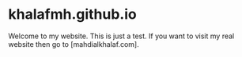 # khalafmh.github.io
Welcome to my website.
This is just a test. If you want to visit my real website then go to [mahdialkhalaf.com].
